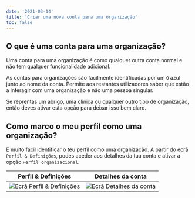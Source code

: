 ```yaml
---
date: '2021-03-14'
title: 'Criar uma nova conta para uma organização'
toc: false
---
```


## O que é uma conta para uma organização?

Uma conta para uma organização é como qualquer outra conta normal e não tem
qualquer funcionalidade adicional.

As contas para organizações são facilmente identificadas por um `O` azul junto
ao nome da conta. Permite aos restantes utilizadores saber que estão a interagir
com uma organização e não uma pessoa singular.

Se reprentas um abrigo, uma clínica ou qualquer outro tipo de organização, então
deves ativar esta opção para deixar isso bem claro.

## Como marco o meu perfil como uma organização?

É muito fácil identificar o teu perfil como uma organização. A partir do ecrã
`Perfil & Definições`, podes aceder aos detalhes da tua conta e ativar a opção
`Perfil organizacional`.

| Perfil & Definições                                       | Detalhes da conta                                       |
| --------------------------------------------------------- | ------------------------------------------------------- |
| ![Ecrã Perfil & Definições][setup-organization-account-1] | ![Ecrã Detalhes da conta][setup-organization-account-2] |

<!-- References -->
[setup-organization-account-1]: /img/guides/setup-organization-account-1.png
[setup-organization-account-2]: /img/guides/setup-organization-account-2.png
